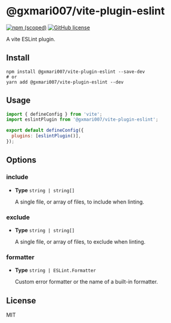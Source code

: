 # @gxmari007/vite-plugin-eslint

[![npm (scoped)](https://img.shields.io/npm/v/@gxmari007/vite-plugin-eslint)](https://www.npmjs.com/package/@gxmari007/vite-plugin-eslint)
[![GitHub license](https://img.shields.io/github/license/gxmari007/vite-plugin-eslint)](https://github.com/gxmari007/vite-plugin-eslint/blob/master/LICENSE)

A vite ESLint plugin.

## Install

```
npm install @gxmari007/vite-plugin-eslint --save-dev
# or
yarn add @gxmari007/vite-plugin-eslint --dev
```

## Usage

```js
import { defineConfig } from 'vite';
import eslintPlugin from '@gxmari007/vite-plugin-eslint';

export default defineConfig({
  plugins: [eslintPlugin()],
});
```

## Options

### include

- **Type** `string | string[]`

  A single file, or array of files, to include when linting.

### exclude

- **Type** `string | string[]`

  A single file, or array of files, to exclude when linting.

### formatter

- **Type** `string | ESLint.Formatter`

  Custom error formatter or the name of a built-in formatter.

## License

MIT
